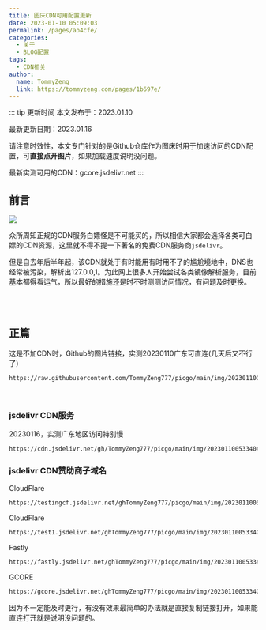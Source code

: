 ```yaml
---
title: 图床CDN可用配置更新
date: 2023-01-10 05:09:03
permalink: /pages/ab4cfe/
categories:
  - 关于
  - BLOG配置
tags:
  - CDN相关
author: 
  name: TommyZeng
  link: https://tommyzeng.com/pages/1b697e/
---
```


::: tip 更新时间
本文发布于：2023.01.10

最新更新日期：2023.01.16

请注意时效性，本文专门针对的是Github仓库作为图床时用于加速访问的CDN配置，可**直接点开图片**，如果加载速度说明没问题。

最新实测可用的CDN：gcore.jsdelivr.net
:::


## 前言

![](https://gcore.jsdelivr.net/gh/TommyZeng777/picgo/img/202301100518881.png)

众所周知正规的CDN服务白嫖怪是不可能买的，所以相信大家都会选择各类可白嫖的CDN资源，这里就不得不提一下著名的免费CDN服务商`jsdelivr`。

但是自去年后半年起，该CDN就处于有时能用有时用不了的尴尬境地中，DNS也经常被污染，解析出127.0.0,1。为此网上很多人开始尝试各类镜像解析服务，目前基本都得看运气，所以最好的措施还是时不时测测访问情况，有问题及时更换。<!-- more -->

<br><br>


## 正篇



这是不加CDN时，Github的图片链接，实测20230110广东可直连(几天后又不行了)

``` txt
https://raw.githubusercontent.com/TommyZeng777/picgo/main/img/202301100533404.jpg
```

<br>

### jsdelivr CDN服务

20230116，实测广东地区访问特别慢


``` txt
https://cdn.jsdelivr.net/gh/TommyZeng777/picgo/main/img/202301100533404.jpg
```

### jsdelivr CDN赞助商子域名

CloudFlare

``` txt
https://testingcf.jsdelivr.net/ghTommyZeng777/picgo/main/img/202301100533404.jpg
```

CloudFlare

``` txt
https://test1.jsdelivr.net/ghTommyZeng777/picgo/main/img/202301100533404.jpg
```

Fastly

``` txt
https://fastly.jsdelivr.net/ghTommyZeng777/picgo/main/img/202301100533404.jpg
```

GCORE

``` txt
https://gcore.jsdelivr.net/ghTommyZeng777/picgo/main/img/202301100533404.jpg
```




因为不一定能及时更行，有没有效果最简单的办法就是直接复制链接打开，如果能直连打开就是说明没问题的。